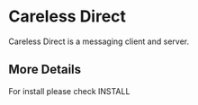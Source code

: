 # Careless Direct

Careless Direct is a messaging client and server. 

## More Details

For install please check INSTALL

